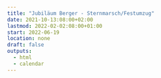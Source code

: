 ```yaml
---
title: "Jubiläum Berger - Sternmarsch/Festumzug"
date: 2021-10-13:08:00+02:00
lastmod: 2022-02-02:08:00+01:00
start: 2022-06-19
location: none
draft: false
outputs:
  - html
  - calendar
---
```


